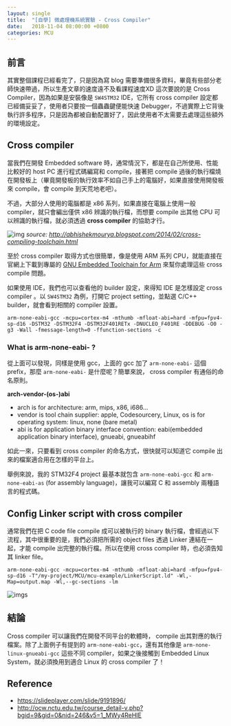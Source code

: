 ```yaml
---
layout: single
title:  "[自學] 微處理機系統實驗 - Cross Compiler"
date:   2018-11-04 08:00:00 +0800
categories: MCU
---
```

## 前言
其實整個課程已經看完了，只是因為寫 blog 需要準備很多資料，畢竟有些部分老師快速帶過，所以生產文章的速度遠不及看課程速度XD 這次要說的是 Cross Compiler，因為如果是安裝像是 `SW4STM32` IDE，它所有 cross compiler 設定都已經備妥妥了，使用者只要按一個蟲蟲鍵便能快速 Debugger，不過實際上它背後執行許多程序，只是因為都被自動配置好了，因此使用者不太需要去處理這些額外的環境設定。

## Cross compiler
當我們在開發 Embedded software 時，通常情況下，都是在自己所使用、性能比較好的 host PC 進行程式碼編寫和 compile，接著把 compile 過後的執行檔燒在開發板上（畢竟開發板的執行效率不如自己手上的電腦好，如果直接使用開發板來 compile，會 compile 到天荒地老吧）。

不過，大部分人使用的電腦都是 x86 系列，如果直接在電腦上使用一般 compiler，就只會編出僅供 x86 辨識的執行檔，而想要 compile 出其他 CPU 可以辨識的執行檔，就必須透過 **cross compiler** 的協助才行。

![img](http://1.bp.blogspot.com/-vcFB6vudSTs/UvIFwsB5zMI/AAAAAAAADw8/sIuPoi6Fkes/s1600/toolchain_definintion.bmp)
*source: http://abhishekmourya.blogspot.com/2014/02/cross-compiling-toolchain.html*

至於 cross compiler 取得方式也很簡單，像是使用 ARM 系列 CPU，就能直接在官網上下載到專屬的 [GNU Embedded Toolchain for Arm](https://developer.arm.com/open-source/gnu-toolchain/gnu-rm/downloads) 來幫你處理這些 cross compile 問題。

如果使用 IDE，我們也可以查看他的 builder 設定，來得知 IDE 是怎樣設定 cross compiler 。以 `SW4STM32` 為例，打開它 project setting，並點選 C/C++ builder，就會看到相關的 compiler 設置。

```
arm-none-eabi-gcc -mcpu=cortex-m4 -mthumb -mfloat-abi=hard -mfpu=fpv4-sp-d16 -DSTM32 -DSTM32F4 -DSTM32F401RETx -DNUCLEO_F401RE -DDEBUG -O0 -g3 -Wall -fmessage-length=0 -ffunction-sections -c
```

### What is arm-none-eabi- ?
從上面可以發現，同樣是使用 gcc，上面的 gcc 加了 `arm-none-eabi-` 這個 prefix，那麼 `arm-none-eabi-` 是什麼呢？簡單來說， cross compiler 有通俗的命名原則。

**arch-vendor-(os-)abi**
- arch is for architecture: arm, mips, x86, i686...
- vendor is tool chain supplier: apple, Codesourcery, Linux, os is for operating system: linux, none (bare metal)
- abi is for application binary interface convention: eabi(embedded application binary interface), gnueabi, gnueabihf

如此一來，只要看到 cross compiler 的命名方式，很快就可以知道它 compile 出來的檔案適合用在怎樣的平台上。

舉例來說，我的 STM32F4 project 最基本就包含 `arm-none-eabi-gcc` 和 `arm-none-eabi-as` (for assembly language)，讓我可以編寫 C 和 assembly 兩種語言的程式碼。

## Config Linker script with cross compiler
通常我們在把 C code file compile 成可以被執行的 binary 執行檔，會經過以下流程，其中很重要的是，我們必須把所需的 object files 透過 Linker 連結在一起，才能 compile 出完整的執行檔。所以在使用 cross compiler 時，也必須告知其 linker file。

```
arm-none-eabi-gcc -mcpu=cortex-m4 -mthumb -mfloat-abi=hard -mfpu=fpv4-sp-d16 -T"/my-project/MCU/mcu-example/LinkerScript.ld" -Wl,-Map=output.map -Wl,--gc-sections -lm
```

![imgs](https://images.slideplayer.com/27/9191896/slides/slide_6.jpg)

## 結論
Cross compiler 可以讓我們在開發不同平台的軟體時， compile 出其對應的執行檔案。除了上面例子有提到的 `arm-none-eabi-gcc`，還有其他像是 `arm-none-linux-gnueabi-gcc` 這些不同 compiler，如果之後接觸到 Embedded Linux System，就必須換用到適合 Linux 的 cross compiler 了！

## Reference
- https://slideplayer.com/slide/9191896/
- http://ocw.nctu.edu.tw/course_detail-v.php?bgid=9&gid=0&nid=246&v5=1_MWy4ReHIE